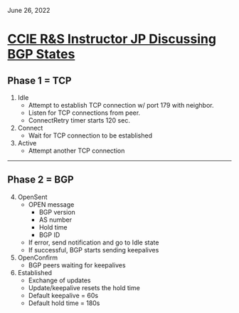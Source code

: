 June 26, 2022

# [CCIE R&S Instructor JP Discussing BGP States](https://www.youtube.com/watch?v=2JlD1ZaWbRo)

## Phase 1 = TCP
1. Idle
    - Attempt to establish TCP connection w/ port 179 with neighbor.
    - Listen for TCP connections from peer.
    - ConnectRetry timer starts 120 sec.
2. Connect
    - Wait for TCP connection to be established
3. Active
    - Attempt another TCP connection

--- 
## Phase 2 = BGP
4. OpenSent
    - OPEN message
        - BGP version
        - AS number
        - Hold time
        - BGP ID
    - If error, send notification and go to Idle state
    - If successful, BGP starts sending keepalives
5. OpenConfirm
    - BGP peers waiting for keepalives
6. Established
    - Exchange of updates
    - Update/keepalive resets the hold time
    - Default keepalive = 60s
    - Default hold time = 180s